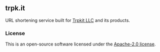 ## trpk.it

URL shortening service built for [Trpkit LLC](https://trpkit.com) and its products.

### License

This is an open-source software licensed under the [Apache-2.0 license](LICENSE).